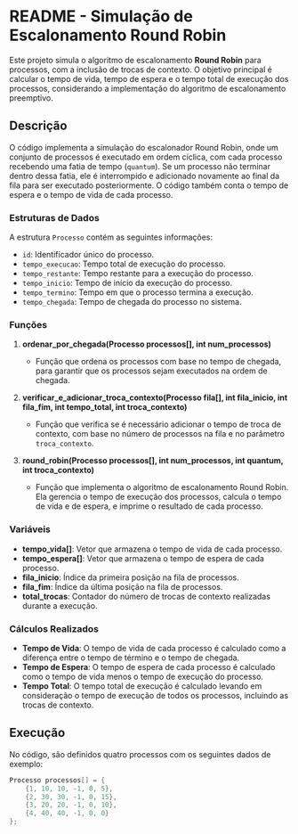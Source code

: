 # README - Simulação de Escalonamento Round Robin

Este projeto simula o algoritmo de escalonamento **Round Robin** para processos, com a inclusão de trocas de contexto. O objetivo principal é calcular o tempo de vida, tempo de espera e o tempo total de execução dos processos, considerando a implementação do algoritmo de escalonamento preemptivo.

## Descrição

O código implementa a simulação do escalonador Round Robin, onde um conjunto de processos é executado em ordem cíclica, com cada processo recebendo uma fatia de tempo (`quantum`). Se um processo não terminar dentro dessa fatia, ele é interrompido e adicionado novamente ao final da fila para ser executado posteriormente. O código também conta o tempo de espera e o tempo de vida de cada processo.

### Estruturas de Dados

A estrutura `Processo` contém as seguintes informações:

- `id`: Identificador único do processo.
- `tempo_execucao`: Tempo total de execução do processo.
- `tempo_restante`: Tempo restante para a execução do processo.
- `tempo_inicio`: Tempo de início da execução do processo.
- `tempo_termino`: Tempo em que o processo termina a execução.
- `tempo_chegada`: Tempo de chegada do processo no sistema.

### Funções

1. **ordenar_por_chegada(Processo processos[], int num_processos)**
   - Função que ordena os processos com base no tempo de chegada, para garantir que os processos sejam executados na ordem de chegada.

2. **verificar_e_adicionar_troca_contexto(Processo fila[], int fila_inicio, int fila_fim, int tempo_total, int troca_contexto)**
   - Função que verifica se é necessário adicionar o tempo de troca de contexto, com base no número de processos na fila e no parâmetro `troca_contexto`.

3. **round_robin(Processo processos[], int num_processos, int quantum, int troca_contexto)**
   - Função que implementa o algoritmo de escalonamento Round Robin. Ela gerencia o tempo de execução dos processos, calcula o tempo de vida e de espera, e imprime o resultado de cada processo.

### Variáveis

- **tempo_vida[]**: Vetor que armazena o tempo de vida de cada processo.
- **tempo_espera[]**: Vetor que armazena o tempo de espera de cada processo.
- **fila_inicio**: Índice da primeira posição na fila de processos.
- **fila_fim**: Índice da última posição na fila de processos.
- **total_trocas**: Contador do número de trocas de contexto realizadas durante a execução.

### Cálculos Realizados

- **Tempo de Vida**: O tempo de vida de cada processo é calculado como a diferença entre o tempo de término e o tempo de chegada.
- **Tempo de Espera**: O tempo de espera de cada processo é calculado como o tempo de vida menos o tempo de execução do processo.
- **Tempo Total**: O tempo total de execução é calculado levando em consideração o tempo de execução de todos os processos, incluindo as trocas de contexto.

## Execução

No código, são definidos quatro processos com os seguintes dados de exemplo:

```c
Processo processos[] = {
    {1, 10, 10, -1, 0, 5},  
    {2, 30, 30, -1, 0, 15},
    {3, 20, 20, -1, 0, 10},
    {4, 40, 40, -1, 0, 0} 
};
